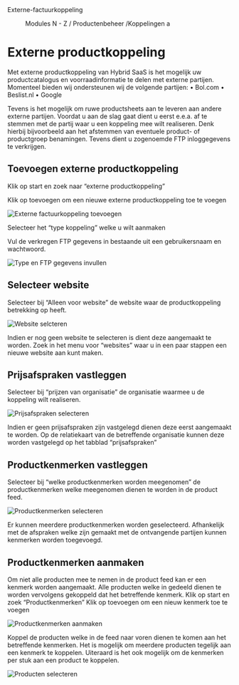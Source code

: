 <properties>
	<page>
		<title>Externe productkoppeling</title>
		<description>Externe-factuurkoppeling</description>
	</page>
	<menu>
		<position>Modules N - Z / Productenbeheer /Koppelingen</position>
		<title>Externe Product koppeling</title>
		<sort>a</sort>
	</menu>
</properties>

# Externe productkoppeling #
Met externe productkoppeling van Hybrid SaaS is het mogelijk uw productcatalogus en voorraadinformatie te delen met externe partijen. Momenteel bieden wij ondersteunen wij de volgende partijen: •	Bol.com
•	Beslist.nl
•	Google

Tevens is het mogelijk om ruwe productsheets aan te leveren aan andere externe partijen.
Voordat u aan de slag gaat dient u eerst e.e.a. af te stemmen met de partij waar u een koppeling mee wilt realiseren. Denk hierbij bijvoorbeeld aan het afstemmen van eventuele product- of productgroep benamingen. Tevens dient u zogenoemde FTP inloggegevens te verkrijgen. 

## Toevoegen externe productkoppeling ##
Klik op start en zoek naar “externe productkoppeling”

Klik op toevoegen om een nieuwe externe productkoppeling toe te voegen

![Externe factuurkoppeling toevoegen](images/externe_productkoppeling_toevoegen.jpg)

Selecteer het “type koppeling” welke u wilt aanmaken

Vul de verkregen FTP gegevens in bestaande uit een gebruikersnaam en wachtwoord.

![Type en FTP gegevens invullen](images/type_FTP_gegevens.jpg)

## Selecteer website ##
Selecteer bij “Alleen voor website” de website waar de productkoppeling betrekking op heeft. 

![Website selcteren](images/website_selecteren.jpg)

<div class="info">
Indien er nog geen website te selecteren is dient deze aangemaakt te worden. Zoek in het menu voor “websites” waar u in een paar stappen een nieuwe website aan kunt maken.
</div>

## Prijsafspraken vastleggen ##
Selecteer bij “prijzen van organisatie” de organisatie waarmee u de koppeling wilt realiseren.

![Prijsafspraken selecteren](images/prijsafspraak_selecteren.jpg)

<div class="info">
Indien er geen prijsafspraken zijn vastgelegd dienen deze eerst aangemaakt te worden. Op de relatiekaart van de betreffende organisatie kunnen deze worden vastgelegd  op het tabblad “prijsafspraken”
</div>

## Productkenmerken vastleggen ##

Selecteer bij “welke productkenmerken worden meegenomen” de productkenmerken welke meegenomen dienen te worden in de product feed.

![Productkenmerken selecteren](images/productkenmerken_selecteren.jpg)

<div class="info">
Er kunnen meerdere productkenmerken worden geselecteerd. Afhankelijk met de afspraken welke zijn gemaakt met de ontvangende partijen kunnen kenmerken worden toegevoegd.
</div>

## Productkenmerken aanmaken ##
Om niet alle producten mee te nemen in de product feed kan er een kenmerk worden aangemaakt. Alle producten welke in gedeeld dienen te worden vervolgens gekoppeld dat het betreffende kenmerk.
Klik op start en zoek “Productkenmerken” 
Klik op toevoegen om een nieuw kenmerk toe te voegen

![Productkenmerken aanmaken](images/kenmerken_aanmaken.jpg)

Koppel de producten welke in de feed naar voren dienen te komen aan het betreffende kenmerken. Het is mogelijk om meerdere producten tegelijk aan een kenmerk te koppelen. Uiteraard is het ook mogelijk om de kenmerken per stuk aan een product te koppelen.

![Producten selecteren](images/producten_selecteren.jpg)